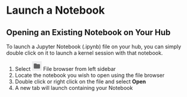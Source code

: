 # Launch a Notebook

## Opening an Existing Notebook on Your Hub

To launch a Jupyter Notebook \(.ipynb\) file on your hub, you can simply double click on it to launch a kernel session with that notebook.

1. Select ![](../.gitbook/assets/screenshot-from-2018-09-19-09-14-01.png) File browser from left sidebar
2. Locate the notebook you wish to open using the file browser
3. Double click or right click on the file and select **Open**
4. A new tab will launch containing your Notebook


